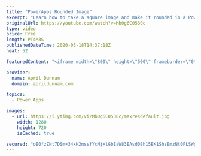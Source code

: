 ```yaml
---
title: "PowerApps Rounded Image"
excerpt: "Learn how to take a square image and make it rounded in a PowerApps Gallery"
originalUrl: https://youtube.com/watch?v=Mb0g6C0530c
type: video
price: Free
length: PT4M3S
publishedDateTime: 2020-05-18T14:37:18Z
heat: 52

featuredContent: "<iframe width=\"800\" height=\"500\" frameborder=\"0\" src=\"https://www.youtube.com/embed/Mb0g6C0530c\" allow=\"accelerometer; autoplay; encrypted-media; gyroscope; picture-in-picture\" allowfullscreen></iframe>"

provider:
  name: April Dunnam
  domain: aprildunnam.com

topics:
  - Power Apps

images:
  - url: https://i.ytimg.com/vi/Mb0g6C0530c/maxresdefault.jpg
    width: 1280
    height: 720
    isCached: true

secured: "oE0fzZNt7DSm+34xH2mssfYcMj+lGbIaW83EAsd0Bh15EK1ShsEmzNt0PLSWppQm6kZQsKaYn9auSdDlBThbtMCsY1Niu6MMkElcX89+85Jj8QjBT6w62SMaj3z1Xs4mrIQrRpud/eY7/GmL/2VuI92tD5k4vXZ8gPXNzY0TuNJv6Kj3nFtxTkKv93JCHvzQUABXFIjow05emFIxZTX2/h0CVbkJWxpamQ3nPqLTdOz7G6ddO4ZXX8l68iX49LqcRXBmpfaf1H6NeRupgyZHs2CNcbzUHSOh+y1sDsGl7AOmMC4L+9w1JSK+UBkiLV9arHgiqqqDfQY3HlkNnSvzx+Vqepvg3unZbQZIae6gBVKSRSJirvLsnmBu2cCdm32UPNW5XTw1etV09ou9YtO31Q==;53iCCt5XOb9Sl2gXnDtsZw=="
---
```


